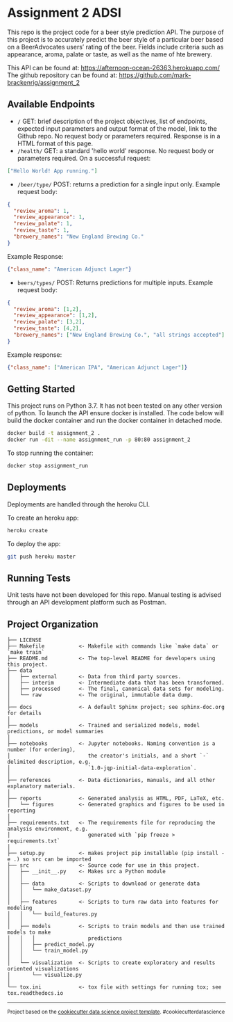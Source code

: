 Assignment 2 ADSI
==============================

This repo is the project code for a beer style prediction API. The purpose of this project is to accurately predict the beer style of a particular beer based on a BeerAdvocates users’ rating of the beer. Fields include criteria such as appearance, aroma, palate or taste, as well as the name of hte brewery.

This API can be found at:  https://afternoon-ocean-26363.herokuapp.com/
The github repository can be found at: https://github.com/mark-brackenrig/assignment_2

Available Endpoints
------------

* `/` GET: brief description of the project objectives, list of endpoints, expected input parameters and output format of the model, link to the Github repo. No request body or parameters required. Response is in a HTML format of this page.
* `/health/` GET: a standard 'hello world' response. No request body or parameters required. On a successful request:

```json
["Hello World! App running."]
```

* `/beer/type/` POST: returns a prediction for a single input only. Example request body:

```json
{
  "review_aroma": 1,
  "review_appearance": 1,
  "review_palate": 1,
  "review_taste": 1,
  "brewery_names": "New England Brewing Co."
}
```

Example Response:

```json
{"class_name": "American Adjunct Lager"}
```

* `beers/types/` POST: Returns predictions for multiple inputs. Example request body:

```json
{
  "review_aroma": [1,2],
  "review_appearance": [1,2],
  "review_palate": [3,2],
  "review_taste": [4,2],
  "brewery_names": ["New England Brewing Co.", "all strings accepted"]
}
```

Example response:

```json
{"class_name": ["American IPA", "American Adjunct Lager"]}
```

Getting Started
------------
This project runs on Python 3.7. It has not been tested on any other version of python. To launch the API ensure docker is installed. The code below will build the docker container and run the docker container in detached mode.

```bash
docker build -t assignment_2 .
docker run -dit --name assignment_run -p 80:80 assignment_2
```
To stop running the container:

```bash
docker stop assignment_run
```

Deployments
------------
Deployments are handled through the heroku CLI.

To create an heroku app:
```bash
heroku create
```

To deploy the app:
```bash
git push heroku master
```

Running Tests
------------
Unit tests have not been developed for this repo. Manual testing is advised through an API development platform such as Postman.

Project Organization
------------

    ├── LICENSE
    ├── Makefile           <- Makefile with commands like `make data` or `make train`
    ├── README.md          <- The top-level README for developers using this project.
    ├── data
    │   ├── external       <- Data from third party sources.
    │   ├── interim        <- Intermediate data that has been transformed.
    │   ├── processed      <- The final, canonical data sets for modeling.
    │   └── raw            <- The original, immutable data dump.
    │
    ├── docs               <- A default Sphinx project; see sphinx-doc.org for details
    │
    ├── models             <- Trained and serialized models, model predictions, or model summaries
    │
    ├── notebooks          <- Jupyter notebooks. Naming convention is a number (for ordering),
    │                         the creator's initials, and a short `-` delimited description, e.g.
    │                         `1.0-jqp-initial-data-exploration`.
    │
    ├── references         <- Data dictionaries, manuals, and all other explanatory materials.
    │
    ├── reports            <- Generated analysis as HTML, PDF, LaTeX, etc.
    │   └── figures        <- Generated graphics and figures to be used in reporting
    │
    ├── requirements.txt   <- The requirements file for reproducing the analysis environment, e.g.
    │                         generated with `pip freeze > requirements.txt`
    │
    ├── setup.py           <- makes project pip installable (pip install -e .) so src can be imported
    ├── src                <- Source code for use in this project.
    │   ├── __init__.py    <- Makes src a Python module
    │   │
    │   ├── data           <- Scripts to download or generate data
    │   │   └── make_dataset.py
    │   │
    │   ├── features       <- Scripts to turn raw data into features for modeling
    │   │   └── build_features.py
    │   │
    │   ├── models         <- Scripts to train models and then use trained models to make
    │   │   │                 predictions
    │   │   ├── predict_model.py
    │   │   └── train_model.py
    │   │
    │   └── visualization  <- Scripts to create exploratory and results oriented visualizations
    │       └── visualize.py
    │
    └── tox.ini            <- tox file with settings for running tox; see tox.readthedocs.io


--------

<p><small>Project based on the <a target="_blank" href="https://drivendata.github.io/cookiecutter-data-science/">cookiecutter data science project template</a>. #cookiecutterdatascience</small></p>
